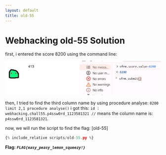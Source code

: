 ```yaml
---
layout: default
title: old-55
---
```


# Webhacking old-55 Solution

first, i entered the score 8200 using the command line:

![alt text](./images/old-55.png)


then, I tried to find the third column name by using procedure analyse:
`8200 limit 2,1 procedure analyse()`
i got this: `id : webhacking.chall55.p4ssw0rd_1123581321 //`
means the column name is: `p4ssw0rd_1123581321`.

now, we will run the script to find the flag:
[old-55]
```scripts/old-55.py
{% include_relative scripts/old-55.py %}
```



**Flag:** ***`FLAG{easy_peasy_lemon_squeezy!}`*** 

